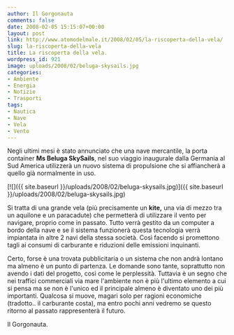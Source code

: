 ```yaml
---
author: Il Gorgonauta
comments: false
date: 2008-02-05 15:15:07+00:00
layout: post
link: http://www.atomodelmale.it/2008/02/05/la-riscoperta-della-vela/
slug: la-riscoperta-della-vela
title: La riscoperta della vela.
wordpress_id: 921
image: uploads/2008/02/beluga-skysails.jpg
categories:
- Ambiente
- Energia
- Notizie
- Trasporti
tags:
- Nautica
- Nave
- Vela
- Vento
---
```


Negli ultimi mesi è stato annunciato che una nave mercantile, la porta container **Ms Beluga SkySails**, nel suo viaggio inaugurale dalla Germania al Sud America utilizzerà un nuovo sistema di propulsione che si affiancherà a quello già normalmente in uso.

[![]({{ site.baseurl }}/uploads/2008/02/beluga-skysails.jpg)]({{ site.baseurl }}/uploads/2008/02/beluga-skysails.jpg)

Si tratta di una grande vela (più precisamente un **kite,** una via di mezzo tra un aquilone e un paracadute) che permetterà di utilizzare il vento per navigare, proprio come in passato. Tutto verrà gestito da un computer a bordo della nave e se il sistema funzionerà questa tecnologia   verrà impiantata in altre 2 navi della stessa società. Così facendo si promettono tagli ai consumi di carburante e riduzioni delle emissioni inquinanti.

Certo, forse è una trovata pubblicitaria o un sistema che non andrà lontano ma almeno è un punto di partenza. Le domande sono tante, soprattutto non avendo i dati del progetto, così come le perplessità. Tuttavia è un segno che nei traffici commerciali via mare l'ambiente non è più l'ultimo elemento a cui si pensa ma se non è l'unico ed il principale almeno è diventato uno dei più importanti. Qualcosa si muove, magari solo per ragioni economiche (tradotto.. il carburante costa), ma entro pochi anni vedremo se questo ritorno al passato rappresenterà il futuro.

Il Gorgonauta.

